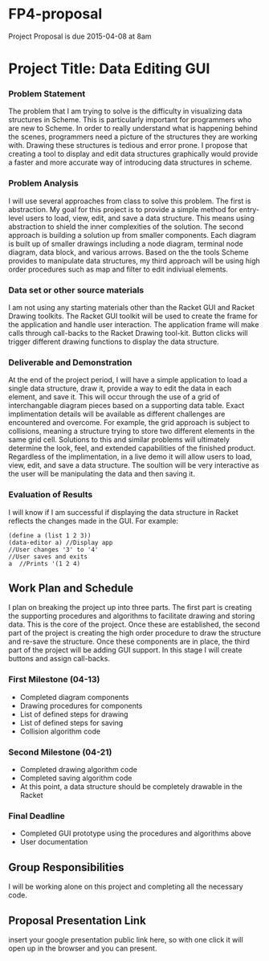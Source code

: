 # FP4-proposal
Project Proposal is due 2015-04-08 at 8am

# Project Title: Data Editing GUI
### Problem Statement
The problem that I am trying to solve is the difficulty in visualizing data structures in Scheme. This is particularly important for programmers who are new to Scheme. In order to really understand what is happening behind the scenes, programmers need a picture of the structures they are working with. Drawing these structures is tedious and error prone. I propose that creating a tool to display and edit data structures graphically would provide a faster and more accurate way of introducing data structures in scheme.

### Problem Analysis
I will use several approaches from class to solve this problem. The first is abstraction. My goal for this project is to provide a simple method for entry-level users to load, view, edit, and save a data structure. This means using abstraction to shield the inner complexities of the solution. The second approach is building a solution up from smaller components. Each diagram is built up of smaller drawings including a node diagram, terminal node diagram, data block, and various arrows. Based on the the tools Scheme provides to manipulate data structures, my third approach will be using high order procedures such as map and filter to edit indiviual elements.

### Data set or other source materials
I am not using any starting materials other than the Racket GUI and Racket Drawing toolkits. The Racket GUI toolkit will be used to create the frame for the application and handle user interaction. The application frame will make calls through call-backs to the Racket Drawing tool-kit. Button clicks will trigger different drawing functions to display the data structure.

### Deliverable and Demonstration
At the end of the project period, I will have a simple application to load a single data structure, draw it, provide a way to edit the data in each element, and save it. This will occur through the use of a grid of interchangable diagram pieces based on a supporting data table. Exact implimentation details will be available as different challenges are encountered and overcome. For example, the grid approach is subject to collisions, meaning a structure trying to store two different elements in the same grid cell. Solutions to this and similar problems will ultimately determine the look, feel, and extended capabilities of the finished product. Regardless of the implimentation, in a live demo it will allow users to load, view, edit, and save a data structure. The soultion will be very interactive as the user will be manipulating the data and then saving it.

### Evaluation of Results
I will know if I am successful if displaying the data structure in Racket reflects the changes made in the GUI. For example:
```
(define a (list 1 2 3))
(data-editor a) //Display app
//User changes '3' to '4'
//User saves and exits
a  //Prints '(1 2 4)
```

## Work Plan and Schedule
I plan on breaking the project up into three parts. The first part is creating the supporting procedures and algorithms to facilitate drawing and storing data. This is the core of the project. Once these are established, the second part of the project is creating the high order procedure to draw the structure and re-save the structure. Once these components are in place, the third part of the project will be adding GUI support. In this stage I will create buttons and assign call-backs. 

### First Milestone (04-13)
* Completed diagram components
* Drawing procedures for components
* List of defined steps for drawing
* List of defined steps for saving
* Collision algorithm code

### Second Milestone (04-21)
* Completed drawing algorithm code
* Completed saving algorithm code
* At this point, a data structure should be completely drawable in the Racket
 
### Final Deadline
* Completed GUI prototype using the procedures and algorithms above
* User documentation

## Group Responsibilities
I will be working alone on this project and completing all the necessary code.

## Proposal Presentation Link
insert your google presentation public link here, so with one click it will open up in the browser and you can present.

<!-- Links -->
[piazza]: https://piazza.com/class/i55is8xqqwhmr?cid=453
[markdown]: https://help.github.com/articles/markdown-basics/
